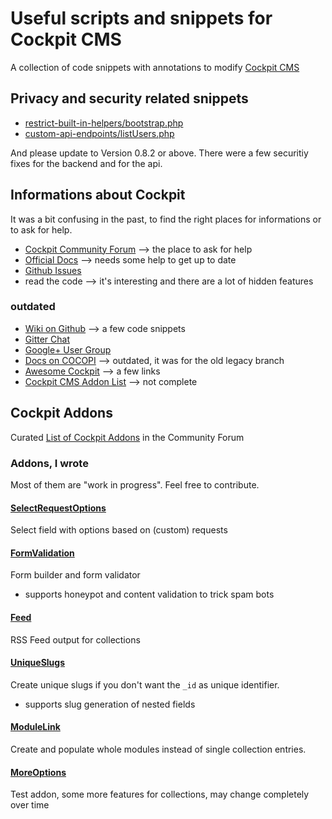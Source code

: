 # Useful scripts and snippets for Cockpit CMS

A collection of code snippets with annotations to modify [Cockpit CMS](https://github.com/agentejo/cockpit)

## Privacy and security related snippets

* [restrict-built-in-helpers/bootstrap.php](https://github.com/raffaelj/cockpit-scripts/blob/master/restrict-built-in-helpers/bootstrap.php)
* [custom-api-endpoints/listUsers.php](https://github.com/raffaelj/cockpit-scripts/blob/master/custom-api-endpoints/listUsers.php)

And please update to Version 0.8.2 or above. There were a few securitiy fixes for the backend and for the api.

## Informations about Cockpit

It was a bit confusing in the past, to find the right places for informations or to ask for help.

* [Cockpit Community Forum](https://discourse.getcockpit.com/) --> the place to ask for help
* [Official Docs](https://getcockpit.com/documentation) --> needs some help to get up to date
* [Github Issues](https://github.com/agentejo/cockpit/issues)
* read the code --> it's interesting and there are a lot of hidden features

### outdated

* [Wiki on Github](https://github.com/agentejo/cockpit/wiki) --> a few code snippets
* [Gitter Chat](https://gitter.im/COCOPi/cockpit)
* [Google+ User Group](https://plus.google.com/communities/114909939320646034687)
* [Docs on COCOPI](https://github.com/COCOPi/cockpit-docs) --> outdated, it was for the old legacy branch
* [Awesome Cockpit](https://github.com/muoto/awesome-cockpit) --> a few links
* [Cockpit CMS Addon List](https://github.com/muoto/CockpitCMSAddons) --> not complete

## Cockpit Addons

Curated [List of Cockpit Addons](https://discourse.getcockpit.com/t/list-of-cockpit-addons/234) in the Community Forum

### Addons, I wrote

Most of them are "work in progress". Feel free to contribute.

#### [SelectRequestOptions](https://github.com/raffaelj/cockpit_SelectRequestOptions)

Select field with options based on (custom) requests

#### [FormValidation](https://github.com/raffaelj/cockpit_FormValidation)

Form builder and form validator

* supports honeypot and content validation to trick spam bots

#### [Feed](https://github.com/raffaelj/cockpit_Feed)

RSS Feed output for collections

#### [UniqueSlugs](https://github.com/raffaelj/cockpit_UniqueSlugs)

Create unique slugs if you don't want the `_id` as unique identifier.

* supports slug generation of nested fields

#### [ModuleLink](https://github.com/raffaelj/cockpit_ModuleLink)

Create and populate whole modules instead of single collection entries.

#### [MoreOptions](https://github.com/raffaelj/cockpit_MoreOptions)

Test addon, some more features for collections, may change completely over time
